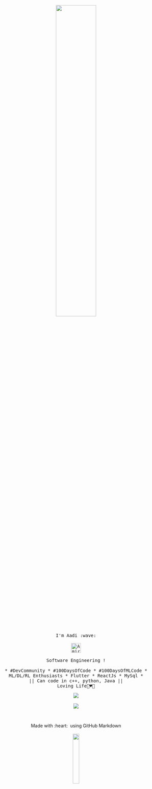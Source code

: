 <p align="center">
  <img src="https://media.giphy.com/media/IhO5Kk5sPEOPshs4n4/giphy.gif" width="50%">
  <br />
  <br />
  <samp>
    I'm Aadi :wave:
    <br />
    <br />
    <a href="https://dev.to/iamirulofficial">
  <img src="https://d2fltix0v2e0sb.cloudfront.net/dev-badge.svg" alt="Amirul Islam's DEV Profile" height="30" width="30">
</a>
    <br />
    <br />
    Software Engineering !
    <br><br>
    * #DevCommunity * #100DaysOfCode * #100DaysOfMLCode * ML/DL/RL Enthusiasts * Flutter * ReactJs * MySql *
                  <br> || Can code in c++, python, Java || <br>
                        Loving Life🌼♥️🥰
  </samp>
</p> 
 <!-- ![Aadi Github Stats](https://github-readme-stats.vercel.app/api?username=iamirulofficial&show_icons=true&title_color=fff&icon_color=79ff97&text_color=9f9f9f&bg_color=151515)-->



<p align="center">
<a href="https://github-readme-stats.vercel.app/api?username=iamirulofficial&show_icons=true&title_color=fff&icon_color=79ff97&text_color=9f9f9f&bg_color=151515">
  <img src="https://github-readme-stats.vercel.app/api?username=iamirulofficial&show_icons=true&title_color=fff&icon_color=79ff97&text_color=9f9f9f&bg_color=151515" />
</a>
<br/>
<br />
<a href="https://twitter.com/aadicodes"><img src= "https://img.shields.io/twitter/url/https/twitter.com/cloudposse.svg?style=social&label=Follow%20%40aadicodes" /></a></p>
<br/>



<p align="center">
  Made with :heart: &nbsp;using GitHub Markdown
  <br/>
   <br/>
  <img src="https://media.giphy.com/media/jpVnC65DmYeyRL4LHS/giphy.gif" width="20%">
</p>
